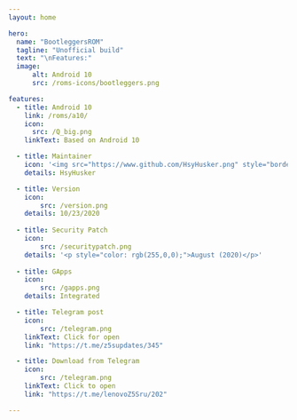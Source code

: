 ```yaml
---
layout: home

hero:
  name: "BootleggersROM"
  tagline: "Unofficial build"
  text: "\nFeatures:"
  image: 
      alt: Android 10
      src: /roms-icons/bootleggers.png

features:
  - title: Android 10
    link: /roms/a10/
    icon: 
      src: /Q_big.png
    linkText: Based on Android 10

  - title: Maintainer
    icon: '<img src="https://www.github.com/HsyHusker.png" style="border-radius: 10%;"/>'
    details: HsyHusker

  - title: Version
    icon: 
        src: /version.png
    details: 10/23/2020
  
  - title: Security Patch
    icon: 
        src: /securitypatch.png
    details: '<p style="color: rgb(255,0,0);">August (2020)</p>'
  
  - title: GApps
    icon: 
        src: /gapps.png
    details: Integrated

  - title: Telegram post
    icon: 
        src: /telegram.png
    linkText: Click for open
    link: "https://t.me/z5supdates/345"

  - title: Download from Telegram
    icon: 
        src: /telegram.png
    linkText: Click to open
    link: "https://t.me/lenovoZ5Sru/202"

---
```




